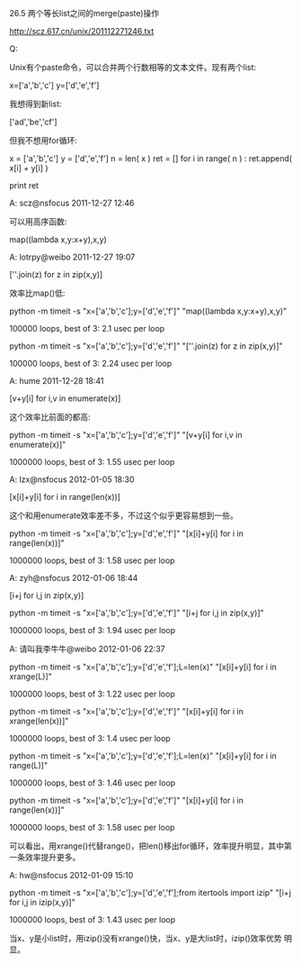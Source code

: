 26.5 两个等长list之间的merge(paste)操作

http://scz.617.cn/unix/201112271246.txt

Q:

Unix有个paste命令，可以合并两个行数相等的文本文件。现有两个list:

x=['a','b','c']
y=['d','e','f']

我想得到新list:

['ad','be','cf']

但我不想用for循环:

x   = ['a','b','c']
y   = ['d','e','f']
n   = len( x )
ret = []
for i in range( n ) :
    ret.append( x[i] + y[i] )

print ret

A: scz@nsfocus 2011-12-27 12:46

可以用高序函数:

map((lambda x,y:x+y),x,y)

A: lotrpy@weibo 2011-12-27 19:07

[''.join(z) for z in zip(x,y)]

效率比map()低:

python -m timeit -s "x=['a','b','c'];y=['d','e','f']" "map((lambda x,y:x+y),x,y)"

100000 loops, best of 3: 2.1 usec per loop

python -m timeit -s "x=['a','b','c'];y=['d','e','f']" "[''.join(z) for z in zip(x,y)]"

100000 loops, best of 3: 2.24 usec per loop

A: hume 2011-12-28 18:41

[v+y[i] for i,v in enumerate(x)]

这个效率比前面的都高:

python -m timeit -s "x=['a','b','c'];y=['d','e','f']" "[v+y[i] for i,v in enumerate(x)]"

1000000 loops, best of 3: 1.55 usec per loop

A: lzx@nsfocus 2012-01-05 18:30

[x[i]+y[i] for i in range(len(x))]

这个和用enumerate效率差不多，不过这个似乎更容易想到一些。

python -m timeit -s "x=['a','b','c'];y=['d','e','f']" "[x[i]+y[i] for i in range(len(x))]"

1000000 loops, best of 3: 1.58 usec per loop

A: zyh@nsfocus 2012-01-06 18:44

[i+j for i,j in zip(x,y)]

python -m timeit -s "x=['a','b','c'];y=['d','e','f']" "[i+j for i,j in zip(x,y)]"

1000000 loops, best of 3: 1.94 usec per loop

A: 请叫我李牛牛@weibo 2012-01-06 22:37

python -m timeit -s "x=['a','b','c'];y=['d','e','f'];L=len(x)" "[x[i]+y[i] for i in xrange(L)]"

1000000 loops, best of 3: 1.22 usec per loop

python -m timeit -s "x=['a','b','c'];y=['d','e','f']" "[x[i]+y[i] for i in xrange(len(x))]"

1000000 loops, best of 3: 1.4 usec per loop

python -m timeit -s "x=['a','b','c'];y=['d','e','f'];L=len(x)" "[x[i]+y[i] for i in range(L)]"

1000000 loops, best of 3: 1.46 usec per loop

python -m timeit -s "x=['a','b','c'];y=['d','e','f']" "[x[i]+y[i] for i in range(len(x))]"

1000000 loops, best of 3: 1.58 usec per loop

可以看出，用xrange()代替range()，把len()移出for循环，效率提升明显，其中第
一条效率提升更多。

A: hw@nsfocus 2012-01-09 15:10

python -m timeit -s "x=['a','b','c'];y=['d','e','f'];from itertools import izip" "[i+j for i,j in izip(x,y)]"

1000000 loops, best of 3: 1.43 usec per loop

当x、y是小list时，用izip()没有xrange()快，当x、y是大list时，izip()效率优势
明显。
